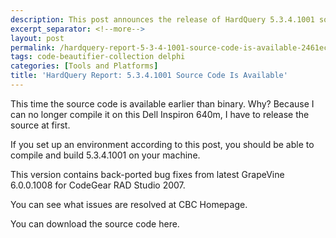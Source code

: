 ```yaml
---
description: This post announces the release of HardQuery 5.3.4.1001 source code.
excerpt_separator: <!--more-->
layout: post
permalink: /hardquery-report-5-3-4-1001-source-code-is-available-2461ec88def9
tags: code-beautifier-collection delphi
categories: [Tools and Platforms]
title: 'HardQuery Report: 5.3.4.1001 Source Code Is Available'
---
```

This time the source code is available earlier than binary. Why? Because I can no longer compile it on this Dell Inspiron 640m, I have to release the source at first.

If you set up an environment according to this post, you should be able to compile and build 5.3.4.1001 on your machine.

This version contains back-ported bug fixes from latest GrapeVine 6.0.0.1008 for CodeGear RAD Studio 2007.

You can see what issues are resolved at CBC Homepage.

You can download the source code here.
<!--more-->